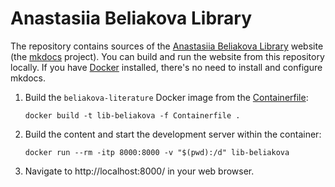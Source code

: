 # Anastasiia Beliakova Library

The repository contains sources of the [Anastasiia Beliakova Library](https://lib-beliakova.github.io/) website (the [mkdocs](https://www.mkdocs.org/) project). You can build and run the website from this repository locally. If you have [Docker](https://www.docker.com/) installed, there's no need to install and configure mkdocs.

1. Build the `beliakova-literature` Docker image from the [Containerfile](./Containerfile):

   ```cli
   docker build -t lib-beliakova -f Containerfile .
   ```

2. Build the content and start the development server within the container:

   ```cli
   docker run --rm -itp 8000:8000 -v "$(pwd):/d" lib-beliakova
   ```

3. Navigate to http://localhost:8000/ in your web browser.
